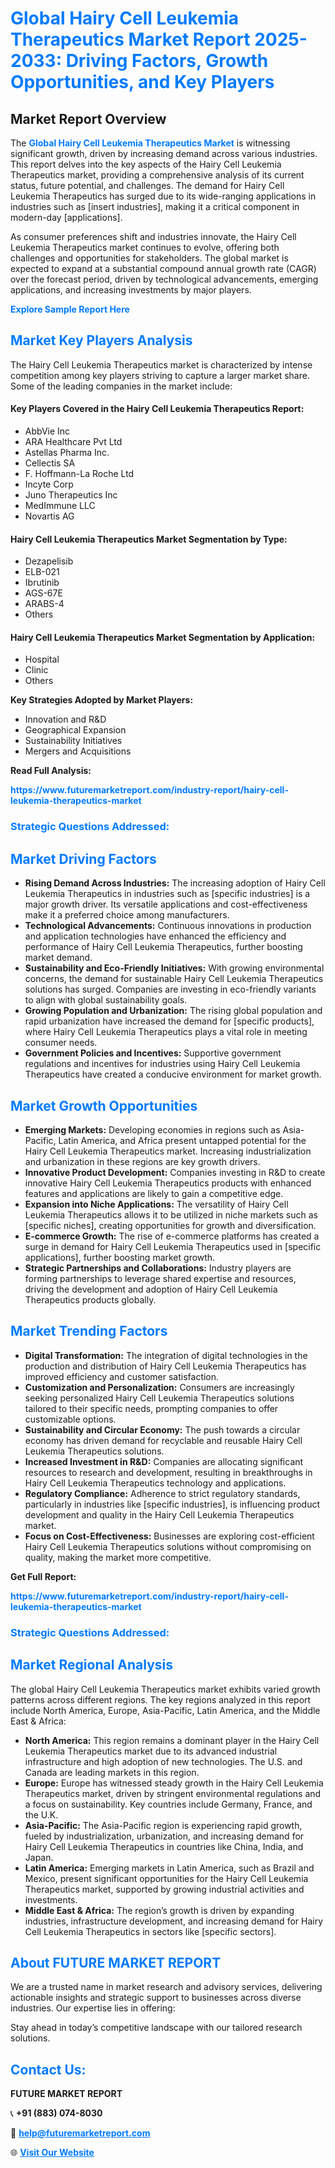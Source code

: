 <h1 style="color: #007BFF;">Global Hairy Cell Leukemia Therapeutics Market Report 2025-2033: Driving Factors, Growth Opportunities, and Key Players</h1>

<section id="overview">
<h2>Market Report Overview</h2>
<p>The <a href="https://www.futuremarketreport.com/industry-report/hairy-cell-leukemia-therapeutics-market" style="color: #007BFF; text-decoration: none;"><strong>Global Hairy Cell Leukemia Therapeutics Market</strong></a> is witnessing significant growth, driven by increasing demand across various industries. This report delves into the key aspects of the Hairy Cell Leukemia Therapeutics market, providing a comprehensive analysis of its current status, future potential, and challenges. The demand for Hairy Cell Leukemia Therapeutics has surged due to its wide-ranging applications in industries such as [insert industries], making it a critical component in modern-day [applications].</p>
<p>As consumer preferences shift and industries innovate, the Hairy Cell Leukemia Therapeutics market continues to evolve, offering both challenges and opportunities for stakeholders. The global market is expected to expand at a substantial compound annual growth rate (CAGR) over the forecast period, driven by technological advancements, emerging applications, and increasing investments by major players.</p>
</section>

<section id="overview">
<p><a href="https://www.futuremarketreport.com/request-sample/reportId=54574" style="color: #007BFF; text-decoration: none;"><strong>Explore Sample Report Here</strong></a></p>
</section>

<section id="key-players">
<h2 style="color: #007BFF;">Market Key Players Analysis</h2>
<p>The Hairy Cell Leukemia Therapeutics market is characterized by intense competition among key players striving to capture a larger market share. Some of the leading companies in the market include:</p>
<h4>Key Players Covered in the Hairy Cell Leukemia Therapeutics Report:</h4>
<ul><li>AbbVie Inc</li><li>ARA Healthcare Pvt Ltd</li><li>Astellas Pharma Inc.</li><li>Cellectis SA</li><li>F. Hoffmann-La Roche Ltd</li><li>Incyte Corp</li><li>Juno Therapeutics Inc</li><li>MedImmune LLC</li><li>Novartis AG</li></ul>
<h4>Hairy Cell Leukemia Therapeutics Market Segmentation by Type:</h4>
<ul><li>Dezapelisib</li><li>ELB-021</li><li>Ibrutinib</li><li>AGS-67E</li><li>ARABS-4</li><li>Others</li></ul>

<h4>Hairy Cell Leukemia Therapeutics Market Segmentation by Application:</h4>
<ul><li>Hospital</li><li>Clinic</li><li>Others</li></ul>
<p><strong>Key Strategies Adopted by Market Players:</strong></p>
<ul>
<li>Innovation and R&D</li>
<li>Geographical Expansion</li>
<li>Sustainability Initiatives</li>
<li>Mergers and Acquisitions</li>
</ul>
</section>

<section>
<p><strong>Read Full Analysis: </strong></p><a href="https://www.futuremarketreport.com/industry-report/hairy-cell-leukemia-therapeutics-market" style="color: #007BFF; text-decoration: none;"><strong>https://www.futuremarketreport.com/industry-report/hairy-cell-leukemia-therapeutics-market</strong></a>
<h3 style="color: #007BFF;">Strategic Questions Addressed:</h3>
</section>

<section id="driving-factors">
<h2 style="color: #007BFF;">Market Driving Factors</h2>
<ul>
<li><strong>Rising Demand Across Industries:</strong> The increasing adoption of Hairy Cell Leukemia Therapeutics in industries such as [specific industries] is a major growth driver. Its versatile applications and cost-effectiveness make it a preferred choice among manufacturers.</li>
<li><strong>Technological Advancements:</strong> Continuous innovations in production and application technologies have enhanced the efficiency and performance of Hairy Cell Leukemia Therapeutics, further boosting market demand.</li>
<li><strong>Sustainability and Eco-Friendly Initiatives:</strong> With growing environmental concerns, the demand for sustainable Hairy Cell Leukemia Therapeutics solutions has surged. Companies are investing in eco-friendly variants to align with global sustainability goals.</li>
<li><strong>Growing Population and Urbanization:</strong> The rising global population and rapid urbanization have increased the demand for [specific products], where Hairy Cell Leukemia Therapeutics plays a vital role in meeting consumer needs.</li>
<li><strong>Government Policies and Incentives:</strong> Supportive government regulations and incentives for industries using Hairy Cell Leukemia Therapeutics have created a conducive environment for market growth.</li>
</ul>
</section>

<section id="growth-opportunities">
<h2 style="color: #007BFF;">Market Growth Opportunities</h2>
<ul>
<li><strong>Emerging Markets:</strong> Developing economies in regions such as Asia-Pacific, Latin America, and Africa present untapped potential for the Hairy Cell Leukemia Therapeutics market. Increasing industrialization and urbanization in these regions are key growth drivers.</li>
<li><strong>Innovative Product Development:</strong> Companies investing in R&D to create innovative Hairy Cell Leukemia Therapeutics products with enhanced features and applications are likely to gain a competitive edge.</li>
<li><strong>Expansion into Niche Applications:</strong> The versatility of Hairy Cell Leukemia Therapeutics allows it to be utilized in niche markets such as [specific niches], creating opportunities for growth and diversification.</li>
<li><strong>E-commerce Growth:</strong> The rise of e-commerce platforms has created a surge in demand for Hairy Cell Leukemia Therapeutics used in [specific applications], further boosting market growth.</li>
<li><strong>Strategic Partnerships and Collaborations:</strong> Industry players are forming partnerships to leverage shared expertise and resources, driving the development and adoption of Hairy Cell Leukemia Therapeutics products globally.</li>
</ul>
</section>

<section id="trending-factors">
<h2 style="color: #007BFF;">Market Trending Factors</h2>
<ul>
<li><strong>Digital Transformation:</strong> The integration of digital technologies in the production and distribution of Hairy Cell Leukemia Therapeutics has improved efficiency and customer satisfaction.</li>
<li><strong>Customization and Personalization:</strong> Consumers are increasingly seeking personalized Hairy Cell Leukemia Therapeutics solutions tailored to their specific needs, prompting companies to offer customizable options.</li>
<li><strong>Sustainability and Circular Economy:</strong> The push towards a circular economy has driven demand for recyclable and reusable Hairy Cell Leukemia Therapeutics solutions.</li>
<li><strong>Increased Investment in R&D:</strong> Companies are allocating significant resources to research and development, resulting in breakthroughs in Hairy Cell Leukemia Therapeutics technology and applications.</li>
<li><strong>Regulatory Compliance:</strong> Adherence to strict regulatory standards, particularly in industries like [specific industries], is influencing product development and quality in the Hairy Cell Leukemia Therapeutics market.</li>
<li><strong>Focus on Cost-Effectiveness:</strong> Businesses are exploring cost-efficient Hairy Cell Leukemia Therapeutics solutions without compromising on quality, making the market more competitive.</li>
</ul>
</section>

<section>
<p><strong>Get Full Report: </strong></p><a href="https://www.futuremarketreport.com/industry-report/hairy-cell-leukemia-therapeutics-market" style="color: #007BFF; text-decoration: none;"><strong>https://www.futuremarketreport.com/industry-report/hairy-cell-leukemia-therapeutics-market</strong></a>
<h3 style="color: #007BFF;">Strategic Questions Addressed:</h3>
</section>


<section id="regional-analysis">
<h2 style="color: #007BFF;">Market Regional Analysis</h2>
<p>The global Hairy Cell Leukemia Therapeutics market exhibits varied growth patterns across different regions. The key regions analyzed in this report include North America, Europe, Asia-Pacific, Latin America, and the Middle East & Africa:</p>
<ul>
<li><strong>North America:</strong> This region remains a dominant player in the Hairy Cell Leukemia Therapeutics market due to its advanced industrial infrastructure and high adoption of new technologies. The U.S. and Canada are leading markets in this region.</li>
<li><strong>Europe:</strong> Europe has witnessed steady growth in the Hairy Cell Leukemia Therapeutics market, driven by stringent environmental regulations and a focus on sustainability. Key countries include Germany, France, and the U.K.</li>
<li><strong>Asia-Pacific:</strong> The Asia-Pacific region is experiencing rapid growth, fueled by industrialization, urbanization, and increasing demand for Hairy Cell Leukemia Therapeutics in countries like China, India, and Japan.</li>
<li><strong>Latin America:</strong> Emerging markets in Latin America, such as Brazil and Mexico, present significant opportunities for the Hairy Cell Leukemia Therapeutics market, supported by growing industrial activities and investments.</li>
<li><strong>Middle East & Africa:</strong> The region’s growth is driven by expanding industries, infrastructure development, and increasing demand for Hairy Cell Leukemia Therapeutics in sectors like [specific sectors].</li>
</ul>
</section>

<footer>
<h2 style="color: #007BFF;">About FUTURE MARKET REPORT</h2>
<p>We are a trusted name in market research and advisory services, delivering actionable insights and strategic support to businesses across diverse industries. Our expertise lies in offering:</p>

<p>Stay ahead in today’s competitive landscape with our tailored research solutions.</p>

<h2 style="color: #007BFF;">Contact Us:</h2>
<p><strong>FUTURE MARKET REPORT</strong></p>
<p>📞 <strong>+91 (883) 074-8030</strong></p>
<p>📧 <strong><a href="mailto:help@futuremarketreport.com" style="color: #007BFF;">help@futuremarketreport.com</a></strong></p>
<p>🌐 <strong><a href="https://www.futuremarketreport.com/" style="color: #007BFF;">Visit Our Website</a></strong></p>
</footer>